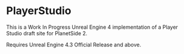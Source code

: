 PlayerStudio
============

This is a Work In Progress Unreal Engine 4 implementation of a Player Studio draft site for PlanetSide 2.

Requires Unreal Engine 4.3 Official Release and above.
